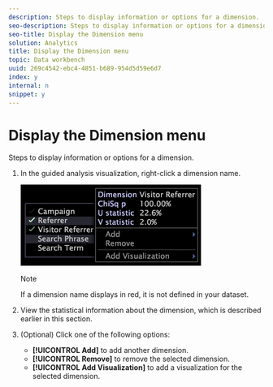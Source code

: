 ```yaml
---
description: Steps to display information or options for a dimension.
seo-description: Steps to display information or options for a dimension.
seo-title: Display the Dimension menu
solution: Analytics
title: Display the Dimension menu
topic: Data workbench
uuid: 269c4542-ebc4-4851-b689-954d5d59e6d7
index: y
internal: n
snippet: y
---
```


# Display the Dimension menu

Steps to display information or options for a dimension.

1. In the guided analysis visualization, right-click a dimension name.

   ![Step Info](assets/mnu_GuidedAnalysis.png)

   >[!NOTE]
   >
   >If a dimension name displays in red, it is not defined in your dataset.

1. View the statistical information about the dimension, which is described earlier in this section.
1. (Optional) Click one of the following options:

    * **[!UICONTROL Add]** to add another dimension. 
    * **[!UICONTROL Remove]** to remove the selected dimension. 
    * **[!UICONTROL Add Visualization]** to add a visualization for the selected dimension.


